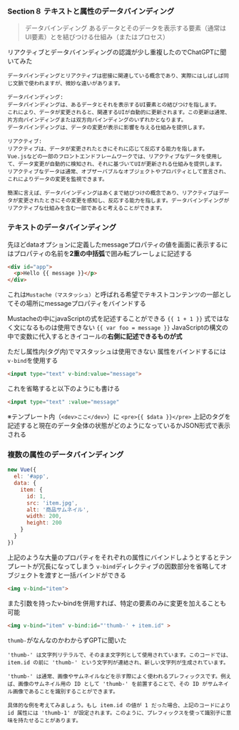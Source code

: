 ### Section８ テキストと属性のデータバインディング
>データバインディング
あるデータとそのデータを表示する要素（通常はUI要素）とを結びつける仕組み（またはプロセス）

リアクティブとデータバインディングの認識が少し重複したのでChatGPTに聞いてみた
```
データバインディングとリアクティブは密接に関連している概念であり、実際にはしばしば同じ文脈で使われますが、微妙な違いがあります。

データバインディング:
データバインディングは、あるデータとそれを表示するUI要素との結びつけを指します。
これにより、データが変更されると、関連するUIが自動的に更新されます。この更新は通常、片方向バインディングまたは双方向バインディングのいずれかとなります。
データバインディングは、データの変更が表示に影響を与える仕組みを提供します。

リアクティブ:
リアクティブは、データが変更されたときにそれに応じて反応する能力を指します。
Vue.jsなどの一部のフロントエンドフレームワークでは、リアクティブなデータを使用して、データ変更が自動的に検知され、それに基づいてUIが更新される仕組みを提供します。
リアクティブなデータは通常、オブザーバブルなオブジェクトやプロパティとして宣言され、これによりデータの変更を監視できます。

簡潔に言えば、データバインディングはあくまで結びつけの概念であり、リアクティブはデータが変更されたときにその変更を感知し、反応する能力を指します。データバインディングがリアクティブな仕組みを含む一部であると考えることができます。
```

### テキストのデータバインディング
先ほどdataオプションに定義したmessageプロパティの値を画面に表示するにはプロパティの名前を**2重の中括弧**で囲み転プレーしょに記述する
```html
<div id="app">
  <p>Hello {{ message }}</p>
</div>
```
これは`Mustache（マスタッシュ）`と呼ばれる希望でテキストコンテンツの一部としてその場所にmessageプロパティをバインドする

Mustacheの中にjavaScriptの式を記述することができる
`{{ 1 + 1 }}`
式ではなく文になるものは使用できない
`{{ var foo = message }}`
JavaScriptの構文の中で変数に代入するときイコールの**右側に記述できるものが式**

ただし属性内(<dev>タグ内)でマスタッシュは使用できない
属性をバインドするには`v-bind`を使用する
```html
<input type="text" v-bind:value="message">
```
これを省略すると以下のようにも書ける
```html
<input type="text" :value="message"
```

※テンプレート内（`<dev>ここ</dev>`）に
`<pre>{{ $data }}</pre>`
上記のタグを記述すると現在のデータ全体の状態がどのようになっているかJSON形式で表示される

### 複数の属性のデータバインディング
```javascript
new Vue({
  el: '#app',
  data: {
    item: {
      id: 1,
      src: 'item.jpg',
      alt: '商品サムネイル',
      width: 200,
      height: 200
    }
  }
})
```
上記のような大量のプロパティをそれぞれの属性にバインドしようとするとテンプレートが冗長になってしまう
`v-bind`ディレクティブの因数部分を省略してオブジェクトを渡すと一括バインドができる
```html
<img v-bind="item">
```
また引数を持ったv-bindを併用すれば、特定の要素のみに変更を加えることも可能
```html
<img v-bind="item" v-bind:id="'thumb-' + item.id" >
```

`thumb-`がなんなのかわからずGPTに聞いた
```
'thumb-' は文字列リテラルで、そのまま文字列として使用されています。このコードでは、item.id の前に 'thumb-' という文字列が連結され、新しい文字列が生成されています。

'thumb-' は通常、画像やサムネイルなどを示す際によく使われるプレフィックスです。例えば、画像のサムネイル用の ID として 'thumb-' を前置することで、その ID がサムネイル画像であることを識別することができます。

具体的な例を考えてみましょう。もし item.id の値が 1 だった場合、上記のコードにより id 属性には 'thumb-1' が設定されます。このように、プレフィックスを使って識別子に意味を持たせることがあります。
```
